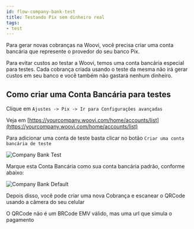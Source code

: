 ```yaml
---
id: flow-company-bank-test
title: Testando Pix sem dinheiro real
tags:
- test
---
```


Para gerar novas cobranças na Woovi, você precisa criar uma conta bancária que represente o provedor do seu banco Pix.

Para evitar custos ao testar a Woovi, temos uma conta bancária especial para testes. Cada cobrança criada usando o teste da mesma não irá gerar custos em seu banco e você também não gastará nenhum dinheiro.

## Como criar uma Conta Bancária para testes

Clique em `Ajustes -> Pix -> Ir para Configurações avançadas`

Veja em [https://yourcompany.woovi.com/home/accounts/list](https://yourcompany.woovi.com/home/accounts/list)

Para adicionar uma conta de teste basta clicar no botão `Criar uma conta bancária de teste`

![Company Bank Test](/img/test/cba-test-create.png)

Marque esta Conta Bancária como sua conta bancária padrão, conforme abaixo:

![Company Bank Default](/img/test/cba-test-default.png)

Depois disso, você pode criar uma nova Cobrança e escanear o QRCode usando a câmera do seu celular

O QRCode não é um BRCode EMV válido, mas uma url que simula o pagamento
